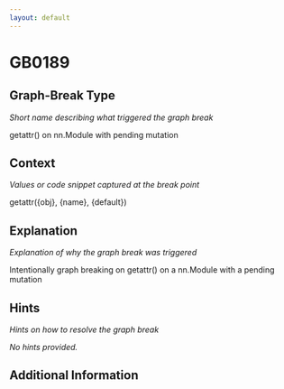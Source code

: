 ```yaml
---
layout: default
---
```

# GB0189

## Graph-Break Type
*Short name describing what triggered the graph break*

getattr() on nn.Module with pending mutation

## Context
*Values or code snippet captured at the break point*

getattr({obj}, {name}, {default})

## Explanation
*Explanation of why the graph break was triggered*

Intentionally graph breaking on getattr() on a nn.Module with a pending mutation

## Hints
*Hints on how to resolve the graph break*

*No hints provided.*


## Additional Information

<!-- ADDITIONAL INFORMATION START - Add custom information below this line -->

<!-- ADDITIONAL INFORMATION END -->

